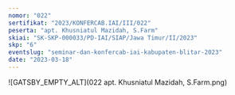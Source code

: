 ```yaml
---
nomor: "022"
sertifikat: "2023/KONFERCAB.IAI/III/022"
peserta: "apt. Khusniatul Mazidah, S.Farm"
skiai: "SK-SKP-000033/PD-IAI/SIAP/Jawa Timur/II/2023"
skp: "6"
eventslug: "seminar-dan-konfercab-iai-kabupaten-blitar-2023"
date: "2023-03-18"
---
```


![GATSBY_EMPTY_ALT](022 apt. Khusniatul Mazidah, S.Farm.png)
